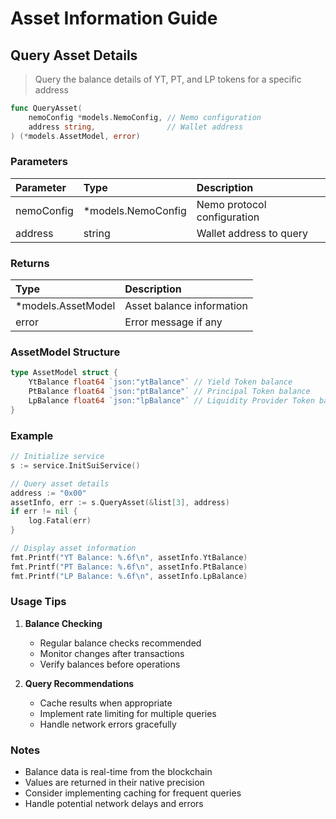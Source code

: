 # Asset Information Guide

## Query Asset Details
> Query the balance details of YT, PT, and LP tokens for a specific address

```go
func QueryAsset(
    nemoConfig *models.NemoConfig, // Nemo configuration
    address string,                // Wallet address
) (*models.AssetModel, error)
```

### Parameters
| Parameter | Type | Description |
|:----------|:-----|:------------|
| nemoConfig | *models.NemoConfig | Nemo protocol configuration |
| address | string | Wallet address to query |

### Returns
| Type | Description |
|:-----|:------------|
| *models.AssetModel | Asset balance information |
| error | Error message if any |

### AssetModel Structure
```go
type AssetModel struct {
    YtBalance float64 `json:"ytBalance"` // Yield Token balance
    PtBalance float64 `json:"ptBalance"` // Principal Token balance
    LpBalance float64 `json:"lpBalance"` // Liquidity Provider Token balance
}
```

### Example
```go
// Initialize service
s := service.InitSuiService()

// Query asset details
address := "0x00"
assetInfo, err := s.QueryAsset(&list[3], address)
if err != nil {
    log.Fatal(err)
}

// Display asset information
fmt.Printf("YT Balance: %.6f\n", assetInfo.YtBalance)
fmt.Printf("PT Balance: %.6f\n", assetInfo.PtBalance)
fmt.Printf("LP Balance: %.6f\n", assetInfo.LpBalance)
```

### Usage Tips

1. **Balance Checking**
    - Regular balance checks recommended
    - Monitor changes after transactions
    - Verify balances before operations

2. **Query Recommendations**
    - Cache results when appropriate
    - Implement rate limiting for multiple queries
    - Handle network errors gracefully

### Notes
- Balance data is real-time from the blockchain
- Values are returned in their native precision
- Consider implementing caching for frequent queries
- Handle potential network delays and errors
